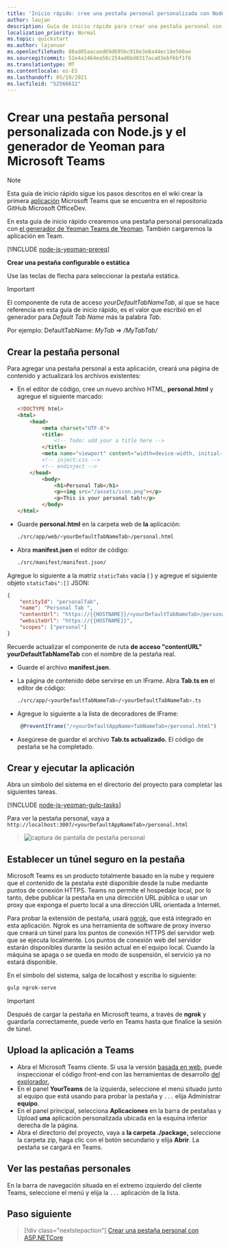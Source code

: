 ```yaml
---
title: 'Inicio rápido: cree una pestaña personal personalizada con Node.js y el generador de Yeoman para Microsoft Teams'
author: laujan
description: Guía de inicio rápido para crear una pestaña personal con el Generador de Yeoman para Microsoft Teams.
localization_priority: Normal
ms.topic: quickstart
ms.author: lajanuar
ms.openlocfilehash: 88ad05aacaed69d695bc918e3e8a44ec18e560ae
ms.sourcegitcommit: 51e4a1464ea58c254ad6bd0317aca03ebf6bf1f6
ms.translationtype: MT
ms.contentlocale: es-ES
ms.lasthandoff: 05/19/2021
ms.locfileid: "52566612"
---
```

# <a name="create-a-custom-personal-tab-using-nodejs-and-the-yeoman-generator-for-microsoft-teams"></a>Crear una pestaña personal personalizada con Node.js y el generador de Yeoman para Microsoft Teams

>[!NOTE]
>Esta guía de inicio rápido sigue los pasos descritos en el wiki crear la primera [aplicación](https://github.com/OfficeDev/generator-teams/wiki/Build-Your-First-Microsoft-Teams-App) Microsoft Teams que se encuentra en el repositorio GitHub Microsoft OfficeDev.

En esta guía de inicio rápido crearemos una pestaña personal personalizada con [el generador de Yeoman Teams de Yeoman](https://github.com/OfficeDev/generator-teams/wiki/Build-Your-First-Microsoft-Teams-App). También cargaremos la aplicación en Team.

[!INCLUDE [node-js-yeoman-prereq](~/includes/tabs/node-js-yeoman-prereq.md)]

**Crear una pestaña configurable o estática**

Use las teclas de flecha para seleccionar la pestaña estática.

>[!IMPORTANT]
>El componente de ruta de acceso *yourDefaultTabNameTab*, al que se hace referencia en esta guía de inicio rápido, es el valor que escribió en el generador para *Default Tab Name* más la palabra *Tab*.
>
>Por ejemplo: DefaultTabName: *MyTab*  =>  */MyTabTab/*

## <a name="create-your-personal-tab"></a>Crear la pestaña personal

Para agregar una pestaña personal a esta aplicación, creará una página de contenido y actualizará los archivos existentes:

- En el editor de código, cree un nuevo archivo HTML, **personal.html** y agregue el siguiente marcado:

    ```html
    <!DOCTYPE html>
    <html>
        <head>
            <meta charset="UTF-8">
            <title>
                <!-- Todo: add your a title here -->
            </title>
            <meta name="viewport" content="width=device-width, initial-scale=1.0">
            <!-- inject:css -->
            <!-- endinject -->
        </head>
            <body>
                <h1>Personal Tab</h1>
                <p><img src="/assets/icon.png"></p>
                <p>This is your personal tab!</p>
            </body>
    </html>
    ```

- Guarde **personal.html** en la carpeta web de **la** aplicación:

    ```bash
    ./src/app/web/<yourDefaultTabNameTab>/personal.html
    ```

- Abra **manifest.jsen** el editor de código:

    ```bash
    ./src/manifest/manifest.json/
    ```

Agregue lo siguiente a la matriz `staticTabs` vacía ( ) y agregue el siguiente objeto `staticTabs":[]` JSON:

```json
{
    "entityId": "personalTab",
    "name": "Personal Tab ",
    "contentUrl": "https://{{HOSTNAME}}/<yourDefaultTabNameTab>/personal.html",
    "websiteUrl": "https://{{HOSTNAME}}",
    "scopes": ["personal"]
}

```

Recuerde actualizar el componente de ruta **de acceso "contentURL"** **yourDefaultTabNameTab** con el nombre de la pestaña real.

- Guarde el archivo **manifest.jsen**.

- La página de contenido debe servirse en un IFrame. Abra **Tab.ts en** el editor de código:

    ```bash
    ./src/app/<yourDefaultTabNameTab>/<yourDefaultTabNameTab>.ts
    ```

- Agregue lo siguiente a la lista de decoradores de IFrame:

    ```typescript
     @PreventIframe("/<yourDefaultAppName>TabNameTab>/personal.html")
    ```

- Asegúrese de guardar el archivo **Tab.ts actualizado.** El código de pestaña se ha completado.

## <a name="build-and-run-your-application"></a>Crear y ejecutar la aplicación

Abra un símbolo del sistema en el directorio del proyecto para completar las siguientes tareas.

[!INCLUDE [node-js-yeoman-gulp-tasks](~/includes/tabs/node-js-yeoman-gulp-tasks.md)]

Para ver la pestaña personal, vaya a `http://localhost:3007/<yourDefaultAppNameTab>/personal.html`

>![captura de pantalla de pestaña personal](/microsoftteams/platform/assets/images/tab-images/personalTab.PNG)

## <a name="establish-a-secure-tunnel-to-your-tab"></a>Establecer un túnel seguro en la pestaña

Microsoft Teams es un producto totalmente basado en la nube y requiere que el contenido de la pestaña esté disponible desde la nube mediante puntos de conexión HTTPS. Teams no permite el hospedaje local, por lo tanto, debe publicar la pestaña en una dirección URL pública o usar un proxy que exponga el puerto local a una dirección URL orientada a Internet.

Para probar la extensión de pestaña, usará [ngrok](https://ngrok.com/docs), que está integrado en esta aplicación. Ngrok es una herramienta de software de proxy inverso que creará un túnel para los puntos de conexión HTTPS del servidor web que se ejecuta localmente. Los puntos de conexión web del servidor estarán disponibles durante la sesión actual en el equipo local. Cuando la máquina se apaga o se queda en modo de suspensión, el servicio ya no estará disponible.

En el símbolo del sistema, salga de localhost y escriba lo siguiente:

```bash
gulp ngrok-serve
```

> [!IMPORTANT]
> Después de cargar la pestaña en Microsoft teams, a través de **ngrok** y guardarla correctamente, puede verlo en Teams hasta que finalice la sesión de túnel.

## <a name="upload-your-application-to-teams"></a>Upload la aplicación a Teams

- Abra el Microsoft Teams cliente. Si usa la versión [basada en web,](https://teams.microsoft.com) puede inspeccionar el código front-end con las herramientas de desarrollo [del explorador.](~/tabs/how-to/developer-tools.md)
- En el panel **YourTeams** de la izquierda, seleccione el menú situado junto al equipo que está usando para probar la pestaña y `...` elija Administrar **equipo**.
- En el panel principal, selecciona **Aplicaciones** en la barra de pestañas y Upload **una** aplicación personalizada ubicada en la esquina inferior derecha de la página.
- Abra el directorio del proyecto, vaya a **la carpeta ./package,** seleccione la carpeta zip, haga clic con el botón secundario y elija **Abrir**. La pestaña se cargará en Teams.

## <a name="view-your-personal-tabs"></a>Ver las pestañas personales

En la barra de navegación situada en el extremo izquierdo del cliente Teams, seleccione el menú y elija la `...` aplicación de la lista.

## <a name="next-step"></a>Paso siguiente

> [!div class="nextstepaction"]
> [Crear una pestaña personal con ASP.NETCore](~/tabs/quickstarts/create-personal-tab-dotnet-core.md)
